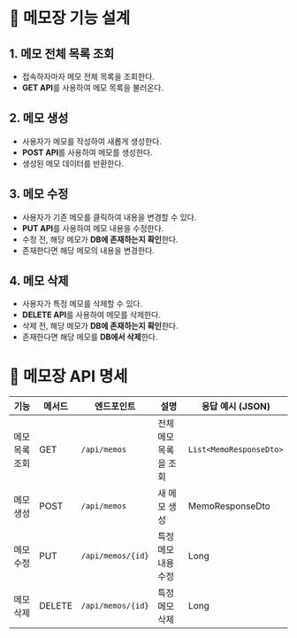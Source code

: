 # 📝 메모장 기능 설계

## 1. 메모 전체 목록 조회
- 접속하자마자 메모 전체 목록을 조회한다.
- **GET API**를 사용하여 메모 목록을 불러온다.

## 2. 메모 생성
- 사용자가 메모를 작성하여 새롭게 생성한다.
- **POST API**를 사용하여 메모를 생성한다.
- 생성된 메모 데이터를 반환한다.

## 3. 메모 수정
- 사용자가 기존 메모를 클릭하여 내용을 변경할 수 있다.
- **PUT API**를 사용하여 메모 내용을 수정한다.
- 수정 전, 해당 메모가 **DB에 존재하는지 확인**한다.
- 존재한다면 해당 메모의 내용을 변경한다.

## 4. 메모 삭제
- 사용자가 특정 메모를 삭제할 수 있다.
- **DELETE API**를 사용하여 메모를 삭제한다.
- 삭제 전, 해당 메모가 **DB에 존재하는지 확인**한다.
- 존재한다면 해당 메모를 **DB에서 삭제**한다.

# 📌 메모장 API 명세

| 기능           | 메서드 | 엔드포인트           | 설명                              | 응답 예시 (JSON)               |
|----------------|--------|-----------------------|-------------------------------------|--------------------------------|
| 메모 목록 조회 | GET    | `/api/memos`          | 전체 메모 목록을 조회              | `List<MemoResponseDto>` |
| 메모 생성      | POST   | `/api/memos`          | 새 메모 생성                        | MemoResponseDto |
| 메모 수정      | PUT    | `/api/memos/{id}`     | 특정 메모 내용 수정                | Long |
| 메모 삭제      | DELETE | `/api/memos/{id}`     | 특정 메모 삭제                      | Long |
